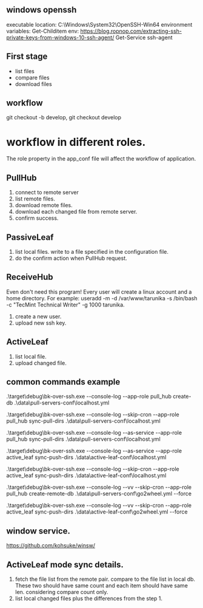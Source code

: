 ## windows openssh
executable location: C:\Windows\System32\OpenSSH-Win64
environment variables: Get-Childitem env:
https://blog.ropnop.com/extracting-ssh-private-keys-from-windows-10-ssh-agent/
Get-Service ssh-agent

## First stage
* list files
* compare files
* download files

## workflow

git checkout -b develop, git checkout develop

# workflow in different roles.
The role property in the app_conf file will affect the workflow of application.

## PullHub
1. connect to remote server
2. list remote files.
3. download remote files.
4. download each changed file from remote server.
5. confirm success.

## PassiveLeaf
1. list local files. write to a file specified in the configuration file.
2. do the confirm action when PullHub request.

## ReceiveHub
Even don't need this program!
Every user will create a linux account and a home directory. For example: useradd -m -d /var/www/tarunika -s /bin/bash -c "TecMint Technical Writer" -g 1000 tarunika.
1. create a new user.
2. upload new ssh key.

## ActiveLeaf
1. list local file.
2. upload changed file.

## common commands example
.\target\debug\bk-over-ssh.exe --console-log --app-role pull_hub create-db .\data\pull-servers-conf\localhost.yml

.\target\debug\bk-over-ssh.exe --console-log --skip-cron --app-role pull_hub sync-pull-dirs .\data\pull-servers-conf\localhost.yml

.\target\debug\bk-over-ssh.exe --console-log --as-service --app-role pull_hub sync-pull-dirs .\data\pull-servers-conf\localhost.yml


.\target\debug\bk-over-ssh.exe --console-log --as-service --app-role active_leaf sync-push-dirs .\data\active-leaf-conf\localhost.yml

.\target\debug\bk-over-ssh.exe --console-log --skip-cron --app-role active_leaf sync-push-dirs .\data\active-leaf-conf\localhost.yml

.\target\debug\bk-over-ssh.exe --console-log --vv --skip-cron  --app-role pull_hub create-remote-db .\data\pull-servers-conf\go2wheel.yml --force

.\target\debug\bk-over-ssh.exe --console-log --vv --skip-cron  --app-role active_leaf sync-push-dirs .\data\active-leaf-conf\go2wheel.yml --force

## window service.
https://github.com/kohsuke/winsw/


## ActiveLeaf mode sync details.
1. fetch the file list from the remote pair. compare to the file list in local db. These two should have same count and each item should have same len. considering compare count only.
2. list local changed files plus the differences from the step 1.
